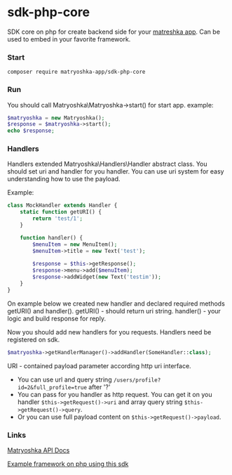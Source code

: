 # sdk-php-core

SDK core on php for create backend side for your [matreshka app](https://matryoshka.app/docs/about/en). Can be used to embed in your favorite framework.


### Start

`composer require matryoshka-app/sdk-php-core`

### Run

You should call Matryoshka\Matryoshka->start() for start app. example:

```php
$matryoshka = new Matryoshka();
$response = $matryoshka->start();
echo $response;
```

### Handlers
Handlers extended Matryoshka\Handlers\Handler abstract class. 
You should set uri and handler for you handler. You can use uri system for easy understanding how to use the payload.

Example:
```php
class MockHandler extends Handler {
    static function getURI() {
        return 'test/1';
    }

    function handler() {
        $menuItem = new MenuItem();
        $menuItem->title = new Text('test');
        
        $response = $this->getResponse();
        $response->menu->add($menuItem);
        $response->addWidget(new Text('testim'));
    }
}
```
On example below we created new handler and declared required methods getURI() and handler(). 
getURI() - should return uri string.
handler() - your logic and build response for reply.

Now you should add new handlers for you requests. Handlers need be registered on sdk. 

```php
$matryoshka->getHandlerManager()->addHandler(SomeHandler::class);
```

URI - contained payload parameter according http uri interface. 

* You can use url and query string `/users/profile?id=2&full_profile=true` after '?' 
* You can pass for you handler as http request. You can get it on you handler `$this->getRequest()->uri` and array query string `$this->getRequest()->query`. 
* Or you can use full payload content on `$this->getRequest()->payload`.

### Links
[Matryoshka API Docs](http://matryoshka.app/docs/)

[Example framework on php using this sdk](https://github.com/matryoshka-app/framework-php)
